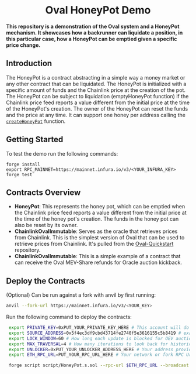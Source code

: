 # <h1 align="center"> Oval HoneyPot Demo </h1>

**This repository is a demonstration of the Oval system and a HoneyPot mechanism. It showcases how a backrunner can liquidate a position, in this particular case, how a HoneyPot can be emptied given a specific price change.**

## Introduction

The HoneyPot is a contract abstracting in a simple way a money market or any other contract that can be liquidated. The HoneyPot is initialized with a specific amount of funds and the Chainlink price at the creation of the pot. The HoneyPot can be subject to liquidation (emptyHoneyPot function) if the Chainlink price feed reports a value different from the initial price at the time of the HoneyPot's creation. The owner of the HoneyPot can reset the funds and the price at any time. It can support one honey per address calling the [`createHoneyPot`](https://github.com/UMAprotocol/oev-demo/blob/master/src/HoneyPot.sol#L31) function.

## Getting Started

To test the demo run the following commands:

```
forge install
export RPC_MAINNET=https://mainnet.infura.io/v3/<YOUR_INFURA_KEY>
forge test`
```

## Contracts Overview

- **HoneyPot**: This represents the honey pot, which can be emptied when the Chainlink price feed reports a value different from the initial price at the time of the honey pot's creation. The funds in the honey pot can also be reset by its owner.
- **ChainlinkOvalImmutable**: Serves as the oracle that retrieves prices from Chainlink. This is the simplest version of Oval that can be used to retrieve prices from Chainlink. It's pulled from the [Oval-Quickstart](https://github.com/UMAprotocol/oval-quickstart) repository.
- **ChainlinkOvalImmutable**: This is a simple example of a contract that can receive the Oval MEV-Share refunds for Oracle auction kickback.

## Deploy the Contracts

(Optional) Can be run against a fork with anvil by first running:

```bash
anvil --fork-url https://mainnet.infura.io/v3/<YOUR_KEY>
```

Run the following command to deploy the contracts:

```bash
 export PRIVATE_KEY=0xPUT_YOUR_PRIVATE_KEY_HERE # This account will do the deployment
 export SOURCE_ADDRESS=0x5f4ec3df9cbd43714fe2740f5e3616155c5b8419 # example Chainlink ETH/USD
 export LOCK_WINDOW=60 # How long each update is blocked for OEV auction to run.
 export MAX_TRAVERSAL=4 # How many iterations to look back for historic data.
 export UNLOCKER=0xPUT_YOUR_UNLOCKER_ADDRESS_HERE # Your address provided on Discord.
 export ETH_RPC_URL=PUT_YOUR_RPC_URL_HERE # Your network or fork RPC Url.

 forge script script/HoneyPot.s.sol --rpc-url $ETH_RPC_URL --broadcast
```
